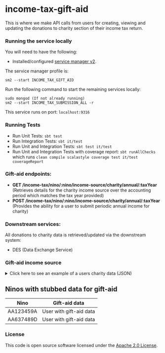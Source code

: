 
# income-tax-gift-aid

This is where we  make API calls from users for creating, viewing and updating the donations to charity section of their income tax return.

### Running the service locally

You will need to have the following:
- Installed/configured [service manager v2](https://github.com/hmrc/sm2).

The service manager profile is:

    sm2 --start INCOME_TAX_GIFT_AID

Run the following command to start the remaining services locally:

    sudo mongod (If not already running)
    sm2 --start INCOME_TAX_SUBMISSION_ALL -r

This service runs on port: `localhost:9316`

### Running Tests
- Run Unit Tests:  `sbt test`
- Run Integration Tests: `sbt it/test`
- Run Unit and Integration Tests: `sbt test it/test`
- Run Unit and Integration Tests with coverage report: `sbt runAllChecks`<br/>
  which runs `clean compile scalastyle coverage test it/test coverageReport`

### Gift-aid endpoints:

- **GET     /income-tax/nino/:nino/income-source/charity/annual/:taxYear** (Retrieves details for the charity income source over the accounting period which matches the tax year provided)
- **POST    /income-tax/nino/:nino/income-source/charity/annual/:taxYear** (Provides the ability for a user to submit periodic annual income for charity)

### Downstream services:

All donations to charity data is retrieved/updated via the downstream system:

- DES (Data Exchange Service)

### Gift-aid income source

<details>

<summary>Click here to see an example of a users charity data (JSON)</summary>

```json
{
  "giftAidPayments": {
      "nonUkCharitiesCharityNames": [
        "Charity 1"
      ],
      "currentYear": 23426505146.99,
      "oneOffCurrentYear": 80331713889.99,
      "currentYearTreatedAsPreviousYear": 44753493320.99,
      "nextYearTreatedAsCurrentYear": 88970014371.99,
      "nonUkCharities": 77143081269.00
  },
  "gifts": {
      "investmentsNonUkCharitiesCharityNames": [
        "Charity 2"
      ],
      "landAndBuildings": 11200049718.00,
      "sharesOrSecurities": 82198960626.00,
      "investmentsNonUkCharities": 24966390172.00
  }
}
```
</details>

## Ninos with stubbed data for gift-aid

| Nino      | Gift-aid data           |
|-----------|-------------------------|
| AA123459A | User with gift-aid data |
| AA637489D | User with gift-aid data |


### License

This code is open source software licensed under the [Apache 2.0 License]("http://www.apache.org/licenses/LICENSE-2.0.html").
